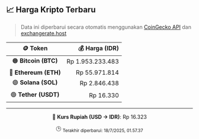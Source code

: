 

<!-- HARGA_KRIPTO -->
## 📈 Harga Kripto Terbaru

> Data ini diperbarui secara otomatis menggunakan [CoinGecko API](https://www.coingecko.com/) dan [exchangerate.host](https://exchangerate.host/)

<div align="center">

| 🪙 Token | 💰 Harga (IDR) |
|:------:|---------------:|
| 🟠 **Bitcoin (BTC)**   | Rp 1.953.233.483 |
| 🔵 **Ethereum (ETH)**  | Rp 55.971.814 |
| 🟣 **Solana (SOL)**    | Rp 2.846.438 |
| 🟢 **Tether (USDT)**   | Rp 16.330 |

---

💱 **Kurs Rupiah (USD → IDR)**: Rp 16.323

🕒 <sub>Terakhir diperbarui: 18/7/2025, 01.57.37</sub>

</div>
<!-- /HARGA_KRIPTO -->